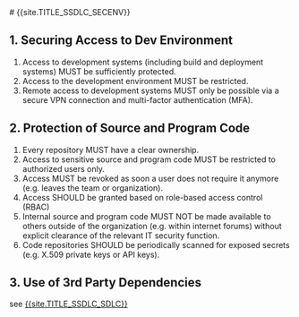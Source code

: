 <title>{{site.TITLE_SSDLC_SECENV}}</title>
# {{site.TITLE_SSDLC_SECENV}}

## 1. Securing Access to Dev Environment

1. Access to development systems (including build and deployment systems) MUST be sufficiently protected.
2. Access to the development environment MUST be restricted.
3. Remote access to development systems MUST only be possible via a secure VPN connection and multi-factor authentication (MFA).

## 2. Protection of Source and Program Code

1. Every repository MUST have a clear ownership.
1. Access to sensitive source and program code MUST be restricted to authorized users only.
2. Access MUST be revoked as soon a user does not require it anymore (e.g. leaves the team or organization). 
3. Access SHOULD be granted based on role-based access control (RBAC)
4. Internal source and program code MUST NOT be made available to others outside of the organization (e.g. within internet forums) without explicit clearance of the relevant IT security function.
5. Code repositories SHOULD be periodically scanned for exposed secrets (e.g. X.509 private keys or API keys).

## 3. Use of 3rd Party Dependencies
see [{{site.TITLE_SSDLC_SDLC}}]({{site.URL_SSDLC_SDLC}})
